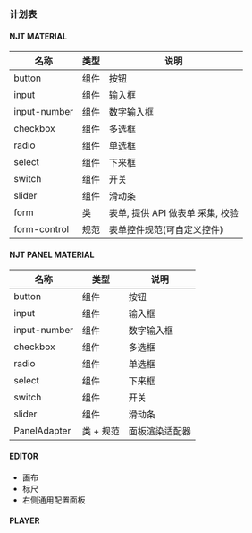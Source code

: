 ### 计划表

#### NJT MATERIAL

| 名称         | 类型 | 说明                             |
| ------------ | ---- | -------------------------------- |
| button       | 组件 | 按钮                             |
| input        | 组件 | 输入框                           |
| input-number | 组件 | 数字输入框                       |
| checkbox     | 组件 | 多选框                           |
| radio        | 组件 | 单选框                           |
| select       | 组件 | 下来框                           |
| switch       | 组件 | 开关                             |
| slider       | 组件 | 滑动条                           |
| form         | 类   | 表单, 提供 API 做表单 采集, 校验 |
| form-control | 规范 | 表单控件规范(可自定义控件)       |

#### NJT PANEL MATERIAL

| 名称         | 类型      | 说明           |
| ------------ | --------- | -------------- |
| button       | 组件      | 按钮           |
| input        | 组件      | 输入框         |
| input-number | 组件      | 数字输入框     |
| checkbox     | 组件      | 多选框         |
| radio        | 组件      | 单选框         |
| select       | 组件      | 下来框         |
| switch       | 组件      | 开关           |
| slider       | 组件      | 滑动条         |
| PanelAdapter | 类 + 规范 | 面板渲染适配器 |

#### EDITOR

- 画布
- 标尺
- 右侧通用配置面板

#### PLAYER
